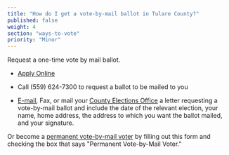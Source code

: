 ```yaml
---
title: "How do I get a vote-by-mail ballot in Tulare County?"
published: false
weight: 4
section: "ways-to-vote"
priority: "Minor"
---
```


Request a one-time vote by mail ballot.  

- [Apply Online](http://elections.cdn.sos.ca.gov//vote-by-mail/pdf/vote-by-mail-application-es.pdf)  

- Call (559) 624-7300 to request a ballot to be mailed to you  

- [E-mail](mailto:AV1@co.tulare.ca.us), Fax, or mail your [County Elections Office](#section-election-office-contact) a letter requesting a vote-by-mail ballot and include the date of the relevant election, your name, home address, the address to which you want the ballot mailed, and your signature.  

Or become a [permanent vote-by-mail voter](http://elections.cdn.sos.ca.gov//vote-by-mail/pdf/vote-by-mail-application-es.pdf) by filling out this form and checking the box that says "Permanent Vote-by-Mail Voter."  
